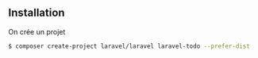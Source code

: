 ## Installation

On crée un projet

```bash
$ composer create-project laravel/laravel laravel-todo --prefer-dist
```